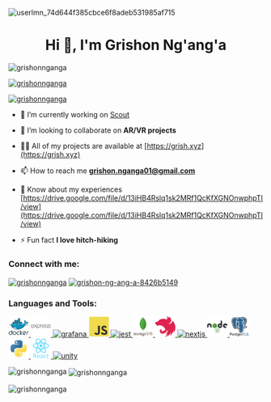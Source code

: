 ![userlmn_74d644f385cbce6f8adeb531985af715](https://github.com/GrishonNganga/grishonnganga/assets/52824774/204dea5d-8ea0-4082-afbd-4e998930caab)
<h1 align="center">Hi 👋, I'm Grishon Ng'ang'a</h1>
<p align="left"> <img src="https://komarev.com/ghpvc/?username=grishonnganga&label=Profile%20views&color=4c5544&style=plastic" alt="grishonnganga" /> </p>

<p align="left"> <a href="https://github.com/ryo-ma/github-profile-trophy"><img src="https://github-profile-trophy.vercel.app/?username=grishonnganga" alt="grishonnganga" /></a> </p>

<p align="left"> <a href="https://twitter.com/grishonnganga" target="blank"><img src="https://img.shields.io/twitter/follow/grishonnganga?logo=twitter&style=for-the-badge" alt="grishonnganga" /></a> </p>

- 🔭 I’m currently working on [Scout](https://grish.xyz/scout)

- 👯 I’m looking to collaborate on **AR/VR projects**

- 👨‍💻 All of my projects are available at [https://grish.xyz](https://grish.xyz)

 <!--- 📝 I regularly write articles on [https://grish.xyz/blog](https://grish.xyz/blog)-->

- 📫 How to reach me **grishon.nganga01@gmail.com**

- 📄 Know about my experiences [https://drive.google.com/file/d/13iHB4Rslq1sk2MRf1QcKfXGNOnwphpTI/view](https://drive.google.com/file/d/13iHB4Rslq1sk2MRf1QcKfXGNOnwphpTI/view)

- ⚡ Fun fact **I love hitch-hiking**

<h3 align="left">Connect with me:</h3>
<p align="left">
<a href="https://twitter.com/grishonnganga" target="blank"><img align="center" src="https://raw.githubusercontent.com/rahuldkjain/github-profile-readme-generator/master/src/images/icons/Social/twitter.svg" alt="grishonnganga" height="30" width="40" /></a>
<a href="https://linkedin.com/in/grishon-nganga" target="blank"><img align="center" src="https://raw.githubusercontent.com/rahuldkjain/github-profile-readme-generator/master/src/images/icons/Social/linked-in-alt.svg" alt="grishon-ng-ang-a-8426b5149" height="30" width="40" /></a>
</p>

<h3 align="left">Languages and Tools:</h3>
<p align="left"> <a href="https://www.docker.com/" target="_blank" rel="noreferrer"> <img src="https://raw.githubusercontent.com/devicons/devicon/master/icons/docker/docker-original-wordmark.svg" alt="docker" width="40" height="40"/> </a> <a href="https://expressjs.com" target="_blank" rel="noreferrer"> <img src="https://raw.githubusercontent.com/devicons/devicon/master/icons/express/express-original-wordmark.svg" alt="express" width="40" height="40"/> </a> <a href="https://grafana.com" target="_blank" rel="noreferrer"> <img src="https://www.vectorlogo.zone/logos/grafana/grafana-icon.svg" alt="grafana" width="40" height="40"/> </a> <a href="https://developer.mozilla.org/en-US/docs/Web/JavaScript" target="_blank" rel="noreferrer"> <img src="https://raw.githubusercontent.com/devicons/devicon/master/icons/javascript/javascript-original.svg" alt="javascript" width="40" height="40"/> </a> <a href="https://jestjs.io" target="_blank" rel="noreferrer"> <img src="https://www.vectorlogo.zone/logos/jestjsio/jestjsio-icon.svg" alt="jest" width="40" height="40"/> </a> <a href="https://www.mongodb.com/" target="_blank" rel="noreferrer"> <img src="https://raw.githubusercontent.com/devicons/devicon/master/icons/mongodb/mongodb-original-wordmark.svg" alt="mongodb" width="40" height="40"/> </a> <a href="https://nestjs.com/" target="_blank" rel="noreferrer"> <img src="https://raw.githubusercontent.com/devicons/devicon/master/icons/nestjs/nestjs-plain.svg" alt="nestjs" width="40" height="40"/> </a> <a href="https://nextjs.org/" target="_blank" rel="noreferrer"> <img src="https://cdn.worldvectorlogo.com/logos/nextjs-2.svg" alt="nextjs" width="40" height="40"/> </a> <a href="https://nodejs.org" target="_blank" rel="noreferrer"> <img src="https://raw.githubusercontent.com/devicons/devicon/master/icons/nodejs/nodejs-original-wordmark.svg" alt="nodejs" width="40" height="40"/> </a> <a href="https://www.postgresql.org" target="_blank" rel="noreferrer"> <img src="https://raw.githubusercontent.com/devicons/devicon/master/icons/postgresql/postgresql-original-wordmark.svg" alt="postgresql" width="40" height="40"/> </a> <a href="https://www.python.org" target="_blank" rel="noreferrer"> <img src="https://raw.githubusercontent.com/devicons/devicon/master/icons/python/python-original.svg" alt="python" width="40" height="40"/> </a> <a href="https://reactjs.org/" target="_blank" rel="noreferrer"> <img src="https://raw.githubusercontent.com/devicons/devicon/master/icons/react/react-original-wordmark.svg" alt="react" width="40" height="40"/> </a> <a href="https://unity.com/" target="_blank" rel="noreferrer"> <img src="https://www.vectorlogo.zone/logos/unity3d/unity3d-icon.svg" alt="unity" width="40" height="40"/> </a> </p>

<p><img align="left" src="https://github-readme-stats.vercel.app/api/top-langs?username=grishonnganga&show_icons=true&theme=dracula&title_color=ffffff&text_color=ffffff&bg_color=4c5544&locale=en&layout=compact" alt="grishonnganga" /></p>

<p>&nbsp;<img align="center" src="https://github-readme-stats.vercel.app/api?username=grishonnganga&show_icons=true&theme=dracula&title_color=ffffff&text_color=ffffff&bg_color=4c5544&locale=en" alt="grishonnganga" /></p>

<p><img align="center" src="https://github-readme-streak-stats.herokuapp.com/?user=grishonnganga&" alt="grishonnganga" /></p>

